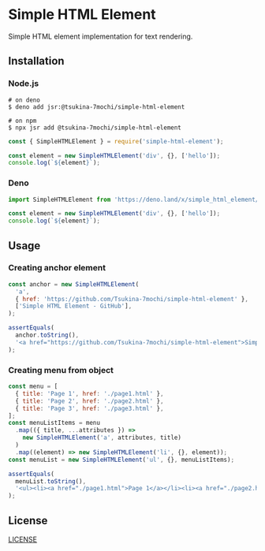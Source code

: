 # Simple HTML Element

Simple HTML element implementation for text rendering.

## Installation

### Node.js

```shell
# on deno
$ deno add jsr:@tsukina-7mochi/simple-html-element

# on npm
$ npx jsr add @tsukina-7mochi/simple-html-element
```

```javascript
const { SimpleHTMLElement } = require('simple-html-element');

const element = new SimpleHTMLElement('div', {}, ['hello']);
console.log(`${element}`);
```

### Deno

```javascript
import SimpleHTMLElement from 'https://deno.land/x/simple_html_element/mod.ts';

const element = new SimpleHTMLElement('div', {}, ['hello']);
console.log(`${element}`);
```

## Usage

### Creating anchor element

```javascript
const anchor = new SimpleHTMLElement(
  'a',
  { href: 'https://github.com/Tsukina-7mochi/simple-html-element' },
  ['Simple HTML Element - GitHub'],
);

assertEquals(
  anchor.toString(),
  '<a href="https://github.com/Tsukina-7mochi/simple-html-element">Simple HTML Element - GitHub</a>',
);
```

### Creating menu from object

```javascript
const menu = [
  { title: 'Page 1', href: './page1.html' },
  { title: 'Page 2', href: './page2.html' },
  { title: 'Page 3', href: './page3.html' },
];
const menuListItems = menu
  .map(({ title, ...attributes }) =>
    new SimpleHTMLElement('a', attributes, title)
  )
  .map((element) => new SimpleHTMLElement('li', {}, element));
const menuList = new SimpleHTMLElement('ul', {}, menuListItems);

assertEquals(
  menuList.toString(),
  '<ul><li><a href="./page1.html">Page 1</a></li><li><a href="./page2.html">Page 2</a></li><li><a href="./page3.html">Page 3</a></li></ul>',
);
```

## License

[LICENSE](./LICENSE)
